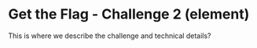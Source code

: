 # Get the Flag - Challenge 2 (element)

This is where we describe the challenge and technical details? 
